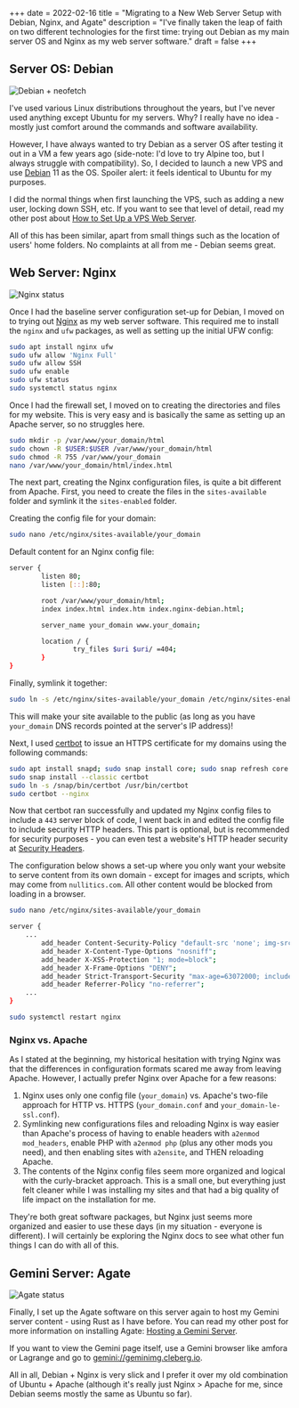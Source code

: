 +++
date = 2022-02-16
title = "Migrating to a New Web Server Setup with Debian, Nginx, and Agate"
description = "I've finally taken the leap of faith on two different technologies for the first time: trying out Debian as my main server OS and Nginx as my web server software."
draft = false
+++

## Server OS: Debian

![Debian + neofetch](https://img.cleberg.io/blog/20220216-migrating-to-debian-and-nginx/neofetch.png)

I've used various Linux distributions throughout the years, but I've never used anything except Ubuntu for my servers. Why? I really have no idea - mostly just comfort around the commands and software availability.

However, I have always wanted to try Debian as a server OS after testing it out in a VM a few years ago (side-note: I'd love to try Alpine too, but I always struggle with compatibility). So, I decided to launch a new VPS and use [Debian](https://www.debian.org) 11 as the OS. Spoiler alert: it feels identical to Ubuntu for my purposes.

I did the normal things when first launching the VPS, such as adding a new user, locking down SSH, etc. If you want to see that level of detail, read my other post about [How to Set Up a VPS Web Server](https://cleberg.io/blog/how-to-set-up-a-vps-web-server/).

All of this has been similar, apart from small things such as the location of users' home folders. No complaints at all from me - Debian seems great.

## Web Server: Nginx

![Nginx status](https://img.cleberg.io/blog/20220216-migrating-to-debian-and-nginx/nginx.png)

Once I had the baseline server configuration set-up for Debian, I moved on to trying out [Nginx](https://nginx.org) as my web server software. This required me to install the `nginx` and `ufw` packages, as well as setting up the initial UFW config:

```bash
sudo apt install nginx ufw
sudo ufw allow 'Nginx Full'
sudo ufw allow SSH
sudo ufw enable
sudo ufw status
sudo systemctl status nginx
```

Once I had the firewall set, I moved on to creating the directories and files for my website. This is very easy and is basically the same as setting up an Apache server, so no struggles here.

```bash
sudo mkdir -p /var/www/your_domain/html
sudo chown -R $USER:$USER /var/www/your_domain/html
sudo chmod -R 755 /var/www/your_domain
nano /var/www/your_domain/html/index.html
```

The next part, creating the Nginx configuration files, is quite a bit different from Apache. First, you need to create the files in the `sites-available` folder and symlink it the `sites-enabled` folder.

Creating the config file for your domain:
```bash
sudo nano /etc/nginx/sites-available/your_domain
```

Default content for an Nginx config file:
```bash
server {
        listen 80;
        listen [::]:80;

        root /var/www/your_domain/html;
        index index.html index.htm index.nginx-debian.html;

        server_name your_domain www.your_domain;

        location / {
                try_files $uri $uri/ =404;
        }
}
```

Finally, symlink it together:
```bash
sudo ln -s /etc/nginx/sites-available/your_domain /etc/nginx/sites-enabled/
```

This will make your site available to the public (as long as you have `your_domain` DNS records pointed at the server's IP address)!

Next, I used [certbot](https://certbot.eff.org/) to issue an HTTPS certificate for my domains using the following commands:

```bash
sudo apt install snapd; sudo snap install core; sudo snap refresh core
sudo snap install --classic certbot
sudo ln -s /snap/bin/certbot /usr/bin/certbot
sudo certbot --nginx
```

Now that certbot ran successfully and updated my Nginx config files to include a `443` server block of code, I went back in and edited the config file to include security HTTP headers. This part is optional, but is recommended for security purposes - you can even test a website's HTTP header security at [Security Headers](https://securityheaders.com/).

The configuration below shows a set-up where you only want your website to serve content from its own domain - except for images and scripts, which may come from `nullitics.com`. All other content would be blocked from loading in a browser.

```bash
sudo nano /etc/nginx/sites-available/your_domain
```
```bash
server {
    ...
        add_header Content-Security-Policy "default-src 'none'; img-src 'self' https://nullitics.com; script-src 'self' https://nullitics.com; style-src 'self'; font-src 'self'";
        add_header X-Content-Type-Options "nosniff";
        add_header X-XSS-Protection "1; mode=block";
        add_header X-Frame-Options "DENY";
        add_header Strict-Transport-Security "max-age=63072000; includeSubDomains";
        add_header Referrer-Policy "no-referrer";
    ...
}
```
```bash
sudo systemctl restart nginx
```

### Nginx vs. Apache

As I stated at the beginning, my historical hesitation with trying Nginx was that the differences in configuration formats scared me away from leaving Apache. However, I actually prefer Nginx over Apache for a few reasons:
1. Nginx uses only one config file (`your_domain`) vs. Apache's two-file approach for HTTP vs. HTTPS (`your_domain.conf` and `your_domain-le-ssl.conf`).
2. Symlinking new configurations files and reloading Nginx is way easier than Apache's process of having to enable headers with `a2enmod mod_headers`, enable PHP with `a2enmod php` (plus any other mods you need), and then enabling sites with `a2ensite`, and THEN reloading Apache.
3. The contents of the Nginx config files seem more organized and logical with the curly-bracket approach. This is a small one, but everything just felt cleaner while I was installing my sites and that had a big quality of life impact on the installation for me.

They're both great software packages, but Nginx just seems more organized and easier to use these days (in my situation - everyone is different). I will certainly be exploring the Nginx docs to see what other fun things I can do with all of this.

## Gemini Server: Agate

![Agate status](https://img.cleberg.io/blog/20220216-migrating-to-debian-and-nginx/agate.png)

Finally, I set up the Agate software on this server again to host my Gemini server content - using Rust as I have before. You can read my other post for more information on installing Agate: [Hosting a Gemini Server](https://cleberg.io/blog/hosting-a-gemini-server/).

If you want to view the Gemini page itself, use a Gemini browser like amfora or Lagrange and go to [gemini://geminimg.cleberg.io](gemini://geminimg.cleberg.io).

All in all, Debian + Nginx is very slick and I prefer it over my old combination of Ubuntu + Apache (although it's really just Nginx > Apache for me, since Debian seems mostly the same as Ubuntu so far).
